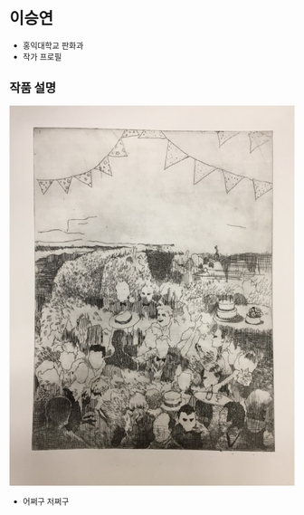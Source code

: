 ﻿# 이승연
* 홍익대학교 판화과
* 작가 프로필

## 작품 설명
![이승연 작가 작품][seungpiece]
* 어쩌구 저쩌구

[seungpiece]: ./static/img/piece1.jpg